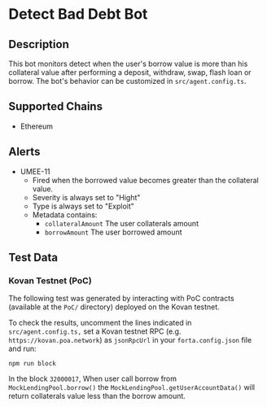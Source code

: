 # Detect Bad Debt Bot

## Description

This bot monitors detect when the user's borrow value is more than his collateral value after performing a deposit, withdraw, swap, flash loan or borrow. The bot's behavior can be customized in `src/agent.config.ts`.

## Supported Chains

- Ethereum

## Alerts

- UMEE-11
  - Fired when the borrowed value becomes greater than the collateral value.
  - Severity is always set to "Hight"
  - Type is always set to "Exploit"
  - Metadata contains:
    -  `collateralAmount` The user collaterals amount
    -  `borrowAmount` The user borrowed amount

## Test Data

### Kovan Testnet (PoC)

The following test was generated by interacting with PoC contracts (available at the `PoC/` directory) deployed on the Kovan testnet.

To check the results, uncomment the lines indicated in `src/agent.config.ts,` set a Kovan testnet RPC (e.g. `https://kovan.poa.network`) as `jsonRpcUrl` in your `forta.config.json` file and run:

```
npm run block
```

In the block `32000017`, When user call borrow from `MockLendingPool.borrow()` the `MockLendingPool.getUserAccountData()` will return collaterals value less than the borrow amount.